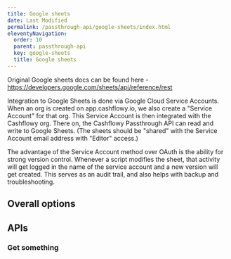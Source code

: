 ```yaml
---
title: Google sheets
date: Last Modified 
permalink: /passthrough-api/google-sheets/index.html
eleventyNavigation:
  order: 10
  parent: passthrough-api
  key: google-sheets 
  title: Google sheets
---
```

Original Google sheets docs can be found here - https://developers.google.com/sheets/api/reference/rest

Integration to Google Sheets is done via Google Cloud Service Accounts. 
When an org is created on app.cashflowy.io, we also create a "Service Account" for that org.
This Service Account is then integrated with the Cashflowy org.
There on, the Cashflowy Passthrough API can read and write to Google Sheets. (The sheets should be "shared" with the Service Account email address with "Editor" access.)

The advantage of the Service Account method over OAuth is the ability for strong version control. 
Whenever a script modifies the sheet, that activity will get logged in the name of the service account and a new version will get created. This serves as an audit trail, and also helps with backup and troubleshooting.

## Overall options

## APIs

### Get something

